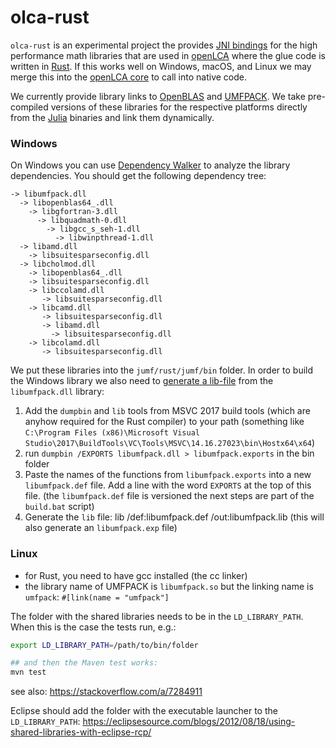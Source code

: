 # olca-rust
`olca-rust` is an experimental project the provides 
[JNI bindings](https://en.wikipedia.org/wiki/Java_Native_Interface) for the
high performance math libraries that are used in
[openLCA](https://github.com/GreenDelta/olca-app) where the glue code is written
in [Rust](https://www.rust-lang.org/). If this works well on Windows, macOS, and
Linux we may merge this into the [openLCA core](https://github.com/GreenDelta/olca-modules)
to call into native code.

We currently provide library links to [OpenBLAS](https://github.com/xianyi/OpenBLAS)
and [UMFPACK](https://github.com/PetterS/SuiteSparse). We take pre-compiled
versions of these libraries for the respective platforms directly from the
[Julia](https://julialang.org/) binaries and link them dynamically.


### Windows
On Windows you can use [Dependency Walker](http://www.dependencywalker.com/) to
analyze the library dependencies. You should get the following dependency tree:

```
-> libumfpack.dll
  -> libopenblas64_.dll
	-> libgfortran-3.dll
	  -> libquadmath-0.dll
	    -> libgcc_s_seh-1.dll
          -> libwinpthread-1.dll
  -> libamd.dll
    -> libsuitesparseconfig.dll
  -> libcholmod.dll
    -> libopenblas64_.dll
    -> libsuitesparseconfig.dll
	-> libccolamd.dll 
       -> libsuitesparseconfig.dll
    -> libcamd.dll
       -> libsuitesparseconfig.dll
       -> libamd.dll
         -> libsuitesparseconfig.dll
    -> libcolamd.dll
       -> libsuitesparseconfig.dll
```

We put these libraries into the `jumf/rust/jumf/bin` folder. In order to build
the Windows library we also need to
[generate a lib-file](https://stackoverflow.com/a/16127548/599575) from the
`libumfpack.dll` library:

1. Add the `dumpbin` and `lib` tools from MSVC 2017 build tools (which are anyhow
   required for the Rust compiler) to your path (something like
   `C:\Program Files (x86)\Microsoft Visual Studio\2017\BuildTools\VC\Tools\MSVC\14.16.27023\bin\Hostx64\x64`)
2. run `dumpbin /EXPORTS libumfpack.dll > libumfpack.exports` in the bin folder
3. Paste the names of the functions from `libumfpack.exports` into a new
   `libumfpack.def` file. Add a line with the word `EXPORTS` at the top of this
   file. (the `libumfpack.def` file is versioned the next steps are part of the
   `build.bat` script)
4. Generate the `lib` file: lib /def:libumfpack.def /out:libumfpack.lib (this
   will also generate an `libumfpack.exp` file)


### Linux
* for Rust, you need to have gcc installed (the cc linker)
* the library name of UMFPACK is `libumfpack.so` but the linking name is `umfpack`:
  `#[link(name = "umfpack"]`

The folder with the shared libraries needs to be in the `LD_LIBRARY_PATH`. When this
is the case the tests run, e.g.:

```bash
export LD_LIBRARY_PATH=/path/to/bin/folder

## and then the Maven test works:
mvn test
```

see also: https://stackoverflow.com/a/7284911

Eclipse should add the folder with the executable launcher to the `LD_LIBRARY_PATH`:
https://eclipsesource.com/blogs/2012/08/18/using-shared-libraries-with-eclipse-rcp/


  
  
